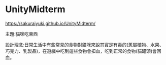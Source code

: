 # UnityMidterm
https://sakuraiyuki.github.io/UnityMidterm/

主題:貓咪吃東西

設計理念:日常生活中有些常見的食物對貓咪來說其實是有毒的(蔥屬植物、水果、巧克力、乳製品)，在遊戲中吃到這些食物會扣血，吃到正常的食物(貓罐頭)會回血。
